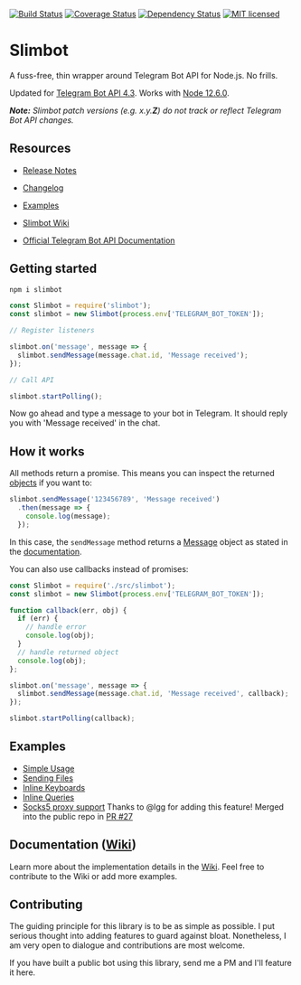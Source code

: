 [![Build Status](https://travis-ci.org/edisonchee/slimbot.svg?branch=master)](https://travis-ci.org/edisonchee/slimbot)
[![Coverage Status](https://coveralls.io/repos/github/edisonchee/slimbot/badge.svg?branch=master)](https://coveralls.io/github/edisonchee/slimbot?branch=master)
[![Dependency Status](https://david-dm.org/edisonchee/slimbot.svg)](https://david-dm.org/edisonchee/slimbot)
[![MIT licensed](https://img.shields.io/badge/license-MIT-blue.svg)](https://raw.githubusercontent.com/edisonchee/slimbot/master/LICENSE)

# Slimbot

A fuss-free, thin wrapper around Telegram Bot API for Node.js. No frills.

Updated for [Telegram Bot API 4.3](https://core.telegram.org/bots/api#may-31-2019).
Works with [Node 12.6.0](https://github.com/nodejs/node/releases/tag/v12.6.0).

_**Note:** Slimbot patch versions (e.g. x.y.**Z**) do not track or reflect Telegram Bot API changes._

## Resources
* [Release Notes](https://github.com/edisonchee/slimbot/releases)
* [Changelog](https://github.com/edisonchee/slimbot/blob/master/CHANGELOG.md)
* [Examples](https://github.com/edisonchee/slimbot/tree/master/examples)

* [Slimbot Wiki](https://github.com/edisonchee/slimbot/wiki)
* [Official Telegram Bot API Documentation](https://core.telegram.org/bots/api)

## Getting started

```javascript
npm i slimbot
```

```javascript
const Slimbot = require('slimbot');
const slimbot = new Slimbot(process.env['TELEGRAM_BOT_TOKEN']);

// Register listeners

slimbot.on('message', message => {
  slimbot.sendMessage(message.chat.id, 'Message received');
});

// Call API

slimbot.startPolling();
```

Now go ahead and type a message to your bot in Telegram. It should reply you with 'Message received' in the chat.

## How it works

All methods return a promise. This means you can inspect the returned [objects](https://core.telegram.org/bots/api#available-types) if you want to:

```javascript
slimbot.sendMessage('123456789', 'Message received')
  .then(message => {
    console.log(message);
  });
```

In this case, the ```sendMessage``` method returns a [Message](https://core.telegram.org/bots/api#message) object as stated in the [documentation](https://core.telegram.org/bots/api#sendmessage).

You can also use callbacks instead of promises:

```javascript
const Slimbot = require('./src/slimbot');
const slimbot = new Slimbot(process.env['TELEGRAM_BOT_TOKEN']);

function callback(err, obj) {
  if (err) {
    // handle error
    console.log(obj);
  }
  // handle returned object
  console.log(obj);
};

slimbot.on('message', message => {
  slimbot.sendMessage(message.chat.id, 'Message received', callback);
});

slimbot.startPolling(callback);
```

## Examples

* [Simple Usage](https://github.com/edisonchee/slimbot/blob/master/examples/simpleUsage.js)
* [Sending Files](https://github.com/edisonchee/slimbot/blob/master/examples/sendFile.js)
* [Inline Keyboards](https://github.com/edisonchee/slimbot/blob/master/examples/inlineKeyboard.js)
* [Inline Queries](https://github.com/edisonchee/slimbot/blob/master/examples/inlineQuery.js)
* [Socks5 proxy support](./examples/simpleUsageWithProxy.js) Thanks to @lgg for adding this feature! Merged into the public repo in [PR #27](https://github.com/edisonchee/slimbot/pull/27)

## Documentation ([Wiki](https://github.com/edisonchee/slimbot/wiki))

Learn more about the implementation details in the [Wiki](https://github.com/edisonchee/slimbot/wiki). Feel free to contribute to the Wiki or add more examples.

## Contributing

The guiding principle for this library is to be as simple as possible. I put serious thought into adding features to guard against bloat. Nonetheless, I am very open to dialogue and contributions are most welcome.

If you have built a public bot using this library, send me a PM and I'll feature it here.